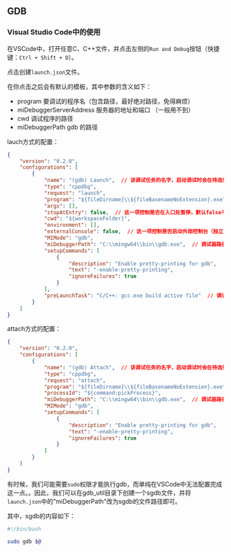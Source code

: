 ## GDB

### Visual Studio Code中的使用

在VSCode中，打开任意C、C++文件，并点击左侧的`Run and Debug`按钮（快捷键：`Ctrl + Shift + D`）。

点击创建`launch.json`文件。

在你点击之后会有默认的模板，其中参数的含义如下：

* program 要调试的程序名（包含路径，最好绝对路径，免得麻烦）
* miDebuggerServerAddress 服务器的地址和端口 （一般用不到）
* cwd 调试程序的路径
* miDebuggerPath gdb 的路径

lauch方式的配置：

```json
{
    "version": "0.2.0",
    "configurations": [
        {
            "name": "(gdb) Launch",  // 该调试任务的名字，启动调试时会在待选列表中显示
            "type": "cppdbg",
            "request": "launch",
            "program": "${fileDirname}\\${fileBasenameNoExtension}.exe",
            "args": [],
            "stopAtEntry": false,  // 这一项控制是否在入口处暂停，默认false不暂停，改为true暂停
            "cwd": "${workspaceFolder}",
            "environment": [],
            "externalConsole": false,  // 这一项控制是否启动外部控制台（独立的黑框）运行程序，默认false表示在集成终端中运行
            "MIMode": "gdb",
            "miDebuggerPath": "C:\\mingw64\\bin\\gdb.exe",  // 调试器路径，必须与你自己的电脑相符
            "setupCommands": [
                {
                    "description": "Enable pretty-printing for gdb",
                    "text": "-enable-pretty-printing",
                    "ignoreFailures": true
                }
            ],
            "preLaunchTask": "C/C++: gcc.exe build active file"  // 调试前的预执行任务，这里的值是tasks.json文件中对应的编译任务，也就是调试前需要先编译
        }
    ]
}
```

attach方式的配置：

```json
{
    "version": "0.2.0",
    "configurations": [
        {
            "name": "(gdb) Attach",  // 该调试任务的名字，启动调试时会在待选列表中显示
            "type": "cppdbg",
            "request": "attach",
            "program": "${fileDirname}\\${fileBasenameNoExtension}.exe",
            "processId": "${command:pickProcess}",
            "miDebuggerPath": "C:\\mingw64\\bin\\gdb.exe",  // 调试器路径，必须与你自己的电脑相符
            "MIMode": "gdb",
            "setupCommands": [
                {
                    "description": "Enable pretty-printing for gdb",
                    "text": "-enable-pretty-printing",
                    "ignoreFailures": true
                }
            ]
        }
    ]
}
```

有时候，我们可能需要`sudo`权限才能执行gdb，而单纯在VSCode中无法配置完成这一点。。因此，我们可以在gdb_util目录下创建一个sgdb文件，并将`launch.json`中的"miDebuggerPath"改为sgdb的文件路径即可。

其中，sgdb的内容如下：

```bash
#!/bin/bash

sudo gdb $@
```
